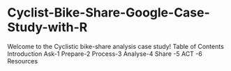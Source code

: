 # Cyclist-Bike-Share-Google-Case-Study-with-R
Welcome to the Cyclistic bike-share analysis case study! 
Table of Contents
Introduction
Ask-1
Prepare-2
Process-3
Analyse-4
Share -5
ACT -6
Resources

